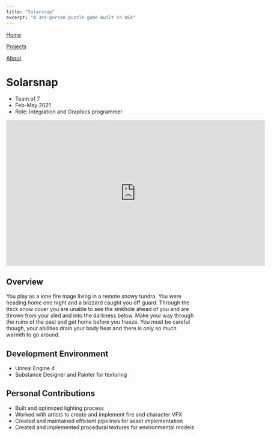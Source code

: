 ```yaml
---
title: "Solarsnap"
excerpt: "A 3rd-person puzzle game built in UE4"
---
```


<!--
   Copyright 2022 Henry R. Chronowski

   Built from Daniel Buckstein's template at https://dbuckstein.github.io/

   Licensed under the Apache License, Version 2.0 (the "License");
   you may not use this file except in compliance with the License.
   You may obtain a copy of the License at

       http://www.apache.org/licenses/LICENSE-2.0

   Unless required by applicable law or agreed to in writing, software
   distributed under the License is distributed on an "AS IS" BASIS,
   WITHOUT WARRANTIES OR CONDITIONS OF ANY KIND, either express or implied.
   See the License for the specific language governing permissions and
   limitations under the License.
-->

<script src="https://polyfill.io/v3/polyfill.min.js?features=es6"></script>
<script id="MathJax-script" async src="https://cdn.jsdelivr.net/npm/mathjax@3/es5/tex-mml-chtml.js"></script>

[Home](/projects/../)

<!--
[Blog](/blog/)
-->

[Projects](/projects/)

[About](/about/)


# Solarsnap

- Team of 7
- Feb-May 2021
- Role: Integration and Graphics programmer

<!--
Trailer/Screenshot 1
-->
<iframe width="688" height="387" src="https://www.youtube.com/embed/qeIOpp2Q0x4" title="YouTube video player" frameborder="0" allow="accelerometer; autoplay; clipboard-write; encrypted-media; gyroscope; picture-in-picture" allowfullscreen></iframe>

## Overview

You play as a lone fire mage living in a remote snowy tundra. You were heading home one night and a blizzard caught you off guard. Through the thick snow cover you are unable to see the sinkhole ahead of you and are thrown from your sled and into the darkness below. Make your way through the ruins of the past and get home before you freeze. You must be careful though, your abilities drain your body heat and there is only so much warmth to go around.

## Development Environment

- Unreal Engine 4
- Substance Designer and Painter for texturing

## Personal Contributions

- Built and optimized lighting process
- Worked with artists to create and implement fire and character VFX
- Created and maintained efficient pipelines for asset implementation
- Created and implemented procedural textures for environmental models

<!--
Trailer/Screenshot 2
-->

<!--

## Related Blog Posts

- Procedural Sky

- procedural sky
- rendering engine choice


***Henry Chronowski***
-->